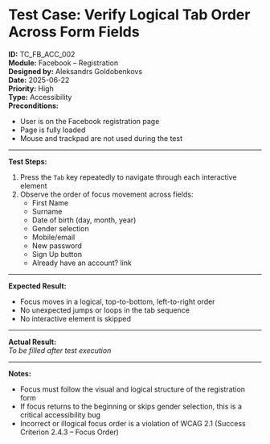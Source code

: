 # Test Case: Verify Logical Tab Order Across Form Fields

**ID:** TC_FB_ACC_002  
**Module:** Facebook – Registration  
**Designed by:** Aleksandrs Goldobenkovs  
**Date:** 2025-06-22  
**Priority:** High  
**Type:** Accessibility  
**Preconditions:**  
- User is on the Facebook registration page  
- Page is fully loaded  
- Mouse and trackpad are not used during the test  

---

**Test Steps:**

1. Press the `Tab` key repeatedly to navigate through each interactive element  
2. Observe the order of focus movement across fields:  
   - First Name  
   - Surname
   - Date of birth (day, month, year)
   - Gender selection
   - Mobile/email  
   - New password  
   - Sign Up button  
   - Already have an account? link

---

**Expected Result:**  
- Focus moves in a logical, top-to-bottom, left-to-right order  
- No unexpected jumps or loops in the tab sequence  
- No interactive element is skipped

---

**Actual Result:**  
_To be filled after test execution_

---

**Notes:**  
- Focus must follow the visual and logical structure of the registration form
- If focus returns to the beginning or skips gender selection, this is a critical accessibility bug 
- Incorrect or illogical focus order is a violation of WCAG 2.1 (Success Criterion 2.4.3 – Focus Order)  
